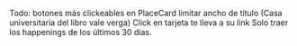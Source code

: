 Todo:
botones más clickeables en PlaceCard
limitar ancho de título (Casa universitaria del libro vale verga)
Click en tarjeta te lleva a su link
Solo traer los happenings de los últimos 30 días.
